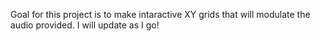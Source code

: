Goal for this project is to make intaractive XY grids that will modulate the audio provided. I will update as I go!